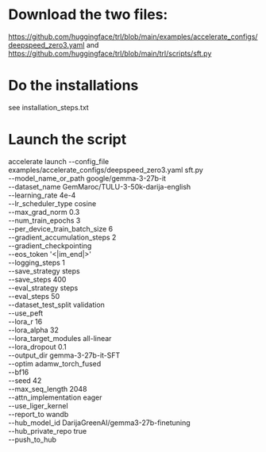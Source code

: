 # Download the two files:
https://github.com/huggingface/trl/blob/main/examples/accelerate_configs/deepspeed_zero3.yaml
and
https://github.com/huggingface/trl/blob/main/trl/scripts/sft.py

# Do the installations

see installation_steps.txt

# Launch the script

accelerate launch --config_file examples/accelerate_configs/deepspeed_zero3.yaml sft.py \
    --model_name_or_path google/gemma-3-27b-it \
    --dataset_name GemMaroc/TULU-3-50k-darija-english \
    --learning_rate 4e-4 \
    --lr_scheduler_type cosine \
    --max_grad_norm 0.3 \
    --num_train_epochs 3 \
    --per_device_train_batch_size 6 \
    --gradient_accumulation_steps 2 \
    --gradient_checkpointing \
    --eos_token '<|im_end|>' \
    --logging_steps 1 \
    --save_strategy steps \
    --save_steps 400 \
    --eval_strategy steps \
    --eval_steps 50 \
    --dataset_test_split validation \
    --use_peft \
    --lora_r 16 \
    --lora_alpha 32 \
    --lora_target_modules all-linear \
    --lora_dropout 0.1 \
    --output_dir gemma-3-27b-it-SFT \
    --optim adamw_torch_fused \
    --bf16 \
    --seed 42 \
    --max_seq_length 2048 \
    --attn_implementation eager \
    --use_liger_kernel \
    --report_to wandb \
    --hub_model_id DarijaGreenAI/gemma3-27b-finetuning \
    --hub_private_repo true \
    --push_to_hub
